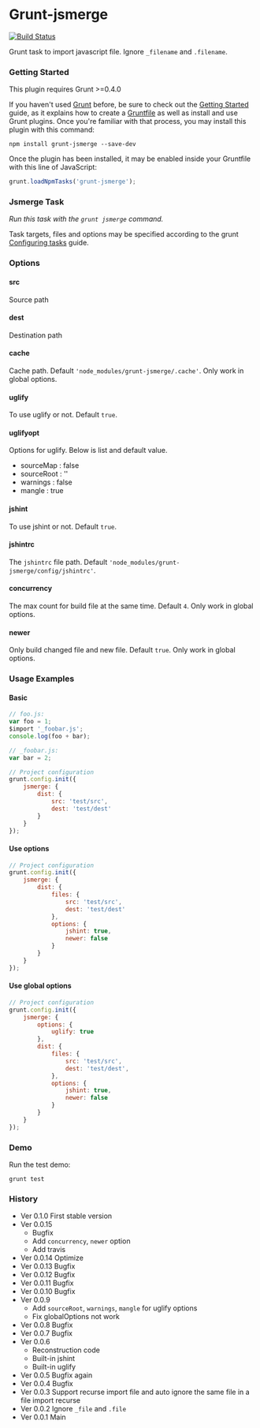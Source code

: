 # Grunt-jsmerge

[![Build Status](https://travis-ci.org/poppinlp/grunt-jsmerge.png?branch=master)](https://travis-ci.org/poppinlp/grunt-jsmerge)

Grunt task to import javascript file. Ignore `_filename` and `.filename`.

### Getting Started

This plugin requires Grunt >=0.4.0

If you haven't used [Grunt](http://gruntjs.com/) before, be sure to check out the [Getting Started](http://gruntjs.com/getting-started) guide, as it explains how to create a [Gruntfile](http://gruntjs.com/sample-gruntfile) as well as install and use Grunt plugins. Once you're familiar with that process, you may install this plugin with this command:

```shell
npm install grunt-jsmerge --save-dev
```

Once the plugin has been installed, it may be enabled inside your Gruntfile with this line of JavaScript:

```js
grunt.loadNpmTasks('grunt-jsmerge');
```

### Jsmerge Task

_Run this task with the `grunt jsmerge` command._

Task targets, files and options may be specified according to the grunt [Configuring tasks](http://gruntjs.com/configuring-tasks) guide.

### Options

#### src

Source path

#### dest

Destination path

#### cache

Cache path. Default `'node_modules/grunt-jsmerge/.cache'`. Only work in global options.

#### uglify

To use uglify or not. Default `true`.

#### uglifyopt

Options for uglify. Below is list and default value.

- sourceMap : false
- sourceRoot : ''
- warnings : false
- mangle : true

#### jshint

To use jshint or not. Default `true`.

#### jshintrc

The `jshintrc` file path. Default `'node_modules/grunt-jsmerge/config/jshintrc'`.

#### concurrency

The max count for build file at the same time. Default `4`. Only work in global options.

#### newer

Only build changed file and new file. Default `true`. Only work in global options.

### Usage Examples

#### Basic

```js
// foo.js:
var foo = 1;
$import '_foobar.js';
console.log(foo + bar);
```

```js
// _foobar.js:
var bar = 2;
```

```js
// Project configuration
grunt.config.init({
    jsmerge: {
        dist: {
            src: 'test/src',
            dest: 'test/dest'
        }
    }
});
```

#### Use options

```js
// Project configuration
grunt.config.init({
    jsmerge: {
        dist: {
            files: {
                src: 'test/src',
                dest: 'test/dest'
            },
            options: {
                jshint: true,
                newer: false
            }
        }
    }
});
```

#### Use global options

```js
// Project configuration
grunt.config.init({
    jsmerge: {
        options: {
            uglify: true
        },
        dist: {
            files: {
                src: 'test/src',
                dest: 'test/dest',
            },
            options: {
                jshint: true,
                newer: false
            }
        }
    }
});
```

### Demo

Run the test demo:

```shell
grunt test
```

### History

- Ver 0.1.0 First stable version
- Ver 0.0.15
    - Bugfix
    - Add `concurrency`, `newer` option
    - Add travis
- Ver 0.0.14 Optimize
- Ver 0.0.13 Bugfix
- Ver 0.0.12 Bugfix
- Ver 0.0.11 Bugfix
- Ver 0.0.10 Bugfix
- Ver 0.0.9
    - Add `sourceRoot`, `warnings`, `mangle` for uglify options
    - Fix globalOptions not work
- Ver 0.0.8 Bugfix
- Ver 0.0.7 Bugfix
- Ver 0.0.6
    - Reconstruction code
    - Built-in jshint
    - Built-in uglify
- Ver 0.0.5 Bugfix again
- Ver 0.0.4 Bugfix
- Ver 0.0.3 Support recurse import file and auto ignore the same file in a file import recurse
- Ver 0.0.2 Ignore `_file` and `.file`
- Ver 0.0.1 Main
